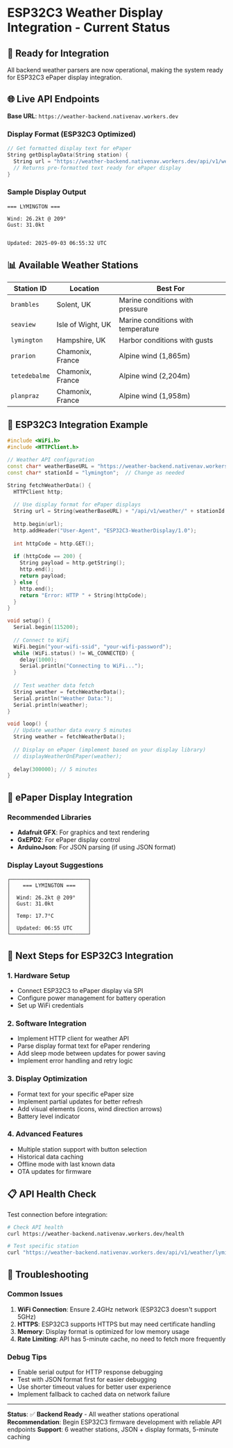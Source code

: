 # ESP32C3 Weather Display Integration - Current Status

## 🎯 Ready for Integration

All backend weather parsers are now operational, making the system ready for ESP32C3 ePaper display integration.

## 🌐 Live API Endpoints

**Base URL**: `https://weather-backend.nativenav.workers.dev`

### Display Format (ESP32C3 Optimized)
```cpp
// Get formatted display text for ePaper
String getDisplayData(String station) {
  String url = "https://weather-backend.nativenav.workers.dev/api/v1/weather/" + station + "?format=display";
  // Returns pre-formatted text ready for ePaper display
}
```

### Sample Display Output
```
=== LYMINGTON ===

Wind: 26.2kt @ 209°
Gust: 31.0kt


Updated: 2025-09-03 06:55:32 UTC
```

## 📊 Available Weather Stations

| Station ID | Location | Best For |
|------------|----------|----------|
| `brambles` | Solent, UK | Marine conditions with pressure |
| `seaview` | Isle of Wight, UK | Marine conditions with temperature |
| `lymington` | Hampshire, UK | Harbor conditions with gusts |
| `prarion` | Chamonix, France | Alpine wind (1,865m) |
| `tetedebalme` | Chamonix, France | Alpine wind (2,204m) |
| `planpraz` | Chamonix, France | Alpine wind (1,958m) |

## 🔌 ESP32C3 Integration Example

```cpp
#include <WiFi.h>
#include <HTTPClient.h>

// Weather API configuration
const char* weatherBaseURL = "https://weather-backend.nativenav.workers.dev";
const char* stationId = "lymington";  // Change as needed

String fetchWeatherData() {
  HTTPClient http;
  
  // Use display format for ePaper displays
  String url = String(weatherBaseURL) + "/api/v1/weather/" + stationId + "?format=display";
  
  http.begin(url);
  http.addHeader("User-Agent", "ESP32C3-WeatherDisplay/1.0");
  
  int httpCode = http.GET();
  
  if (httpCode == 200) {
    String payload = http.getString();
    http.end();
    return payload;
  } else {
    http.end();
    return "Error: HTTP " + String(httpCode);
  }
}

void setup() {
  Serial.begin(115200);
  
  // Connect to WiFi
  WiFi.begin("your-wifi-ssid", "your-wifi-password");
  while (WiFi.status() != WL_CONNECTED) {
    delay(1000);
    Serial.println("Connecting to WiFi...");
  }
  
  // Test weather data fetch
  String weather = fetchWeatherData();
  Serial.println("Weather Data:");
  Serial.println(weather);
}

void loop() {
  // Update weather data every 5 minutes
  String weather = fetchWeatherData();
  
  // Display on ePaper (implement based on your display library)
  // displayWeatherOnEPaper(weather);
  
  delay(300000); // 5 minutes
}
```

## 🎨 ePaper Display Integration

### Recommended Libraries
- **Adafruit GFX**: For graphics and text rendering
- **GxEPD2**: For ePaper display control
- **ArduinoJson**: For JSON parsing (if using JSON format)

### Display Layout Suggestions
```
┌─────────────────────────┐
│    === LYMINGTON ===    │
│                         │
│  Wind: 26.2kt @ 209°    │
│  Gust: 31.0kt           │
│                         │
│  Temp: 17.7°C           │
│                         │
│  Updated: 06:55 UTC     │
└─────────────────────────┘
```

## 🚀 Next Steps for ESP32C3 Integration

### 1. Hardware Setup
- Connect ESP32C3 to ePaper display via SPI
- Configure power management for battery operation
- Set up WiFi credentials

### 2. Software Integration
- Implement HTTP client for weather API
- Parse display format text for ePaper rendering
- Add sleep mode between updates for power saving
- Implement error handling and retry logic

### 3. Display Optimization
- Format text for your specific ePaper size
- Implement partial updates for better refresh
- Add visual elements (icons, wind direction arrows)
- Battery level indicator

### 4. Advanced Features
- Multiple station support with button selection
- Historical data caching
- Offline mode with last known data
- OTA updates for firmware

## 📋 API Health Check

Test connection before integration:
```bash
# Check API health
curl https://weather-backend.nativenav.workers.dev/health

# Test specific station
curl "https://weather-backend.nativenav.workers.dev/api/v1/weather/lymington?format=display"
```

## 🔧 Troubleshooting

### Common Issues
1. **WiFi Connection**: Ensure 2.4GHz network (ESP32C3 doesn't support 5GHz)
2. **HTTPS**: ESP32C3 supports HTTPS but may need certificate handling
3. **Memory**: Display format is optimized for low memory usage
4. **Rate Limiting**: API has 5-minute cache, no need to fetch more frequently

### Debug Tips
- Enable serial output for HTTP response debugging
- Test with JSON format first for easier debugging
- Use shorter timeout values for better user experience
- Implement fallback to cached data on network failure

---

**Status**: ✅ **Backend Ready** - All weather stations operational
**Recommendation**: Begin ESP32C3 firmware development with reliable API endpoints
**Support**: 6 weather stations, JSON + display formats, 5-minute caching
